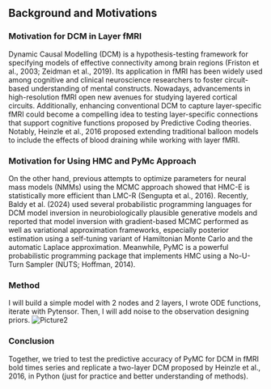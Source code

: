 
## Background and Motivations

### Motivation for DCM in Layer fMRI


Dynamic Causal Modelling (DCM) is a hypothesis-testing framework for specifying models of effective connectivity among brain regions (Friston et al., 2003; Zeidman et al., 2019). Its application in fMRI has been widely used among cognitive and clinical neuroscience researchers to foster circuit-based understanding of mental constructs. Nowadays, advancements in high-resolution fMRI open new avenues for studying layered cortical circuits. Additionally, enhancing conventional DCM to capture layer-specific fMRI could become a compelling idea to testing layer-specific connections that support cognitive functions proposed by Predictive Coding theories. Notably, Heinzle et al., 2016 proposed extending traditional balloon models to include the effects of blood draining while working with layer fMRI.

### Motivation for Using HMC and PyMc Approach

On the other hand, previous attempts to optimize parameters for neural mass models (NMMs) using the MCMC approach showed that HMC-E is statistically more efficient than LMC-R (Sengupta et al., 2016). Recently, Baldy et al. (2024) used several probabilistic programming languages for DCM model inversion in neurobiologically plausible generative models and reported that model inversion with gradient-based MCMC performed as well as variational approximation frameworks, especially posterior estimation using a self-tuning variant of Hamiltonian Monte Carlo and the automatic Laplace approximation. 
Meanwhile, PyMC is a powerful probabilistic programming package that implements HMC using a No-U-Turn Sampler (NUTS; Hoffman, 2014). 


### Method

I will build a simple model with 2 nodes and 2 layers, I wrote ODE functions, iterate with Pytensor. Then, I will add noise to the observation designing priors.
![Picture2](https://github.com/user-attachments/assets/d2862da7-e19b-4797-a469-5a43378db0af)



### Conclusion

Together, we tried to test the predictive accuracy of PyMC for DCM in fMRI bold times series and replicate a two-layer DCM proposed by Heinzle et al., 2016, in Python (just for practice and better understanding of methods).

